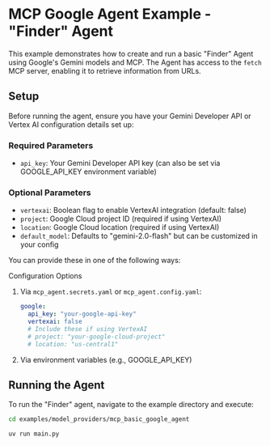 # MCP Google Agent Example - "Finder" Agent

This example demonstrates how to create and run a basic "Finder" Agent using Google's Gemini models and MCP. The Agent has access to the `fetch` MCP server, enabling it to retrieve information from URLs.

## Setup

Before running the agent, ensure you have your Gemini Developer API or Vertex AI configuration details set up:

### Required Parameters

- `api_key`: Your Gemini Developer API key (can also be set via GOOGLE_API_KEY environment variable)

### Optional Parameters

- `vertexai`: Boolean flag to enable VertexAI integration (default: false)
- `project`: Google Cloud project ID (required if using VertexAI)
- `location`: Google Cloud location (required if using VertexAI)
- `default_model`: Defaults to "gemini-2.0-flash" but can be customized in your config

You can provide these in one of the following ways:

Configuration Options

1. Via `mcp_agent.secrets.yaml` or `mcp_agent.config.yaml`:
   ```yaml
   google:
     api_key: "your-google-api-key"
     vertexai: false
     # Include these if using VertexAI
     # project: "your-google-cloud-project"
     # location: "us-central1"
   ```
2. Via environment variables (e.g., GOOGLE_API_KEY)

## Running the Agent

To run the "Finder" agent, navigate to the example directory and execute:

```bash
cd examples/model_providers/mcp_basic_google_agent

uv run main.py
```
